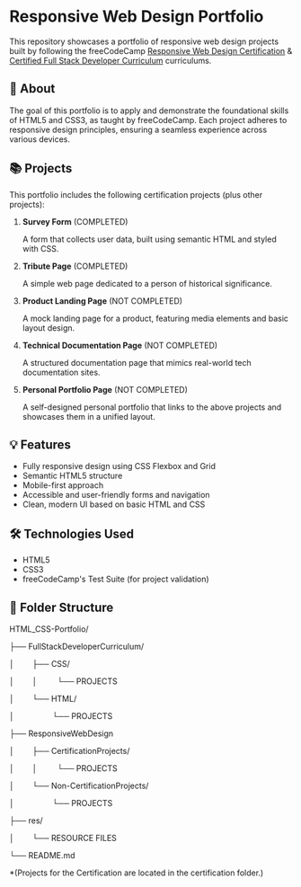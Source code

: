 # Responsive Web Design Portfolio

This repository showcases a portfolio of responsive web design projects built by following the freeCodeCamp [Responsive Web Design Certification](https://www.freecodecamp.org/learn/2022/responsive-web-design/) & [Certified Full Stack Developer Curriculum](https://www.freecodecamp.org/learn/full-stack-developer/) curriculums.

## 🧠 About

The goal of this portfolio is to apply and demonstrate the foundational skills of HTML5 and CSS3, as taught by freeCodeCamp. Each project adheres to responsive design principles, ensuring a seamless experience across various devices.

## 📚 Projects

This portfolio includes the following certification projects (plus other projects):

1. **Survey Form** (COMPLETED)

   A form that collects user data, built using semantic HTML and styled with CSS.

2. **Tribute Page** (COMPLETED)

   A simple web page dedicated to a person of historical significance.

3. **Product Landing Page** (NOT COMPLETED)

   A mock landing page for a product, featuring media elements and basic layout design.

4. **Technical Documentation Page** (NOT COMPLETED)

   A structured documentation page that mimics real-world tech documentation sites.

5. **Personal Portfolio Page** (NOT COMPLETED)

   A self-designed personal portfolio that links to the above projects and showcases them in a unified layout.

## 💡 Features

- Fully responsive design using CSS Flexbox and Grid
- Semantic HTML5 structure
- Mobile-first approach
- Accessible and user-friendly forms and navigation
- Clean, modern UI based on basic HTML and CSS

## 🛠 Technologies Used

- HTML5
- CSS3
- freeCodeCamp's Test Suite (for project validation)

## 📁 Folder Structure

HTML_CSS-Portfolio/

├── FullStackDeveloperCurriculum/

│&emsp; &emsp;├── CSS/

│&emsp; &emsp;│ &emsp; &emsp;└── PROJECTS

│&emsp; &emsp;└── HTML/

│&emsp; &emsp; &emsp; &emsp;└── PROJECTS

├── ResponsiveWebDesign

│&emsp; &emsp;├── CertificationProjects/

│&emsp; &emsp;│ &emsp; &emsp;└── PROJECTS

│&emsp; &emsp;└── Non-CertificationProjects/

│&emsp; &emsp; &emsp; &emsp;└── PROJECTS

 ├── res/
 
│&emsp; &emsp;└── RESOURCE FILES

└── README.md

*(Projects for the Certification are located in the certification folder.)

